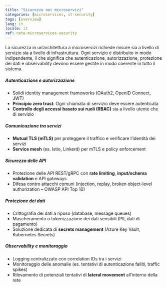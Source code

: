 ```yaml
---
title: "Sicurezza nei microservizi"
categories: [microservices, it-security]
tags: [overview]
lang: it
locale: it
ref: note-microservices-security
---
```

La sicurezza in un’architettura a microservizi richiede misure sia a livello di servizio sia a livello di infrastruttura. Ogni servizio è distribuito in modo indipendente, il che significa che autenticazione, autorizzazione, protezione dei dati e observability devono essere gestite in modo coerente in tutto il sistema.

##### Autenticazione e autorizzazione
- Solidi identity management frameworks (OAuth2, OpenID Connect, JWT)  
- **Principio zero trust**: Ogni chiamata di servizio deve essere autenticata  
- **Controllo degli accessi basato sui ruoli (RBAC)** sia a livello utente che di servizio  

##### Comunicazione tra servizi
- **Mutual TLS (mTLS)** per proteggere il traffico e verificare l’identità dei servizi  
- **Service mesh** (es. Istio, Linkerd) per mTLS e policy enforcement  

##### Sicurezza delle API
- Protezione delle API REST/gRPC con **rate limiting**, **input/schema validation** e API gateways  
- Difesa contro attacchi comuni (injection, replay, broken object-level authorization – OWASP API Top 10)  

##### Protezione dei dati
- Crittografia dei dati a riposo (database, message queues)  
- Mascheramento o tokenizzazione dei dati sensibili (PII, dati di pagamento)  
- Soluzione dedicata di **secrets management** (Azure Key Vault, Kubernetes Secrets)  

##### Observability e monitoraggio
- Logging centralizzato con correlation IDs tra i servizi  
- Monitoraggio delle anomalie (es. tentativi di autenticazione falliti, traffic spikes)  
- Rilevamento di potenziali tentativi di **lateral movement** all’interno della rete  